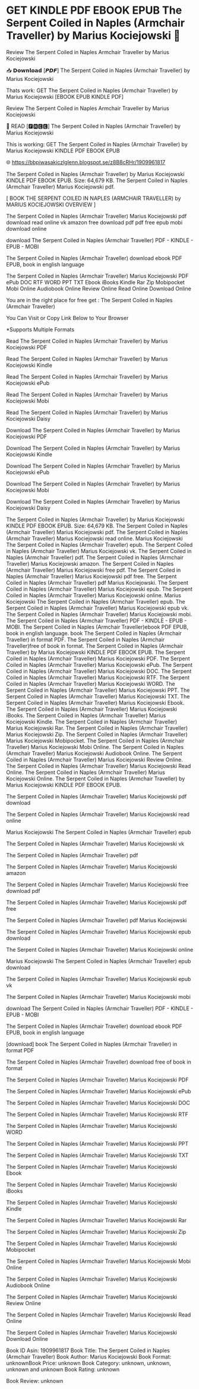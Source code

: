 # GET KINDLE PDF EBOOK EPUB The Serpent Coiled in Naples (Armchair Traveller) by  Marius Kociejowski 💝
Review The Serpent Coiled in Naples Armchair Traveller by Marius Kociejowski

📥 𝗗𝗼𝘄𝗻𝗹𝗼𝗮𝗱 [𝙋𝘿𝙁] The Serpent Coiled in Naples (Armchair Traveller) by Marius Kociejowski

Thats work: GET The Serpent Coiled in Naples (Armchair Traveller) by Marius Kociejowski [EBOOK EPUB KINDLE PDF]


Review The Serpent Coiled in Naples Armchair Traveller by Marius Kociejowski

💝 READ [🅵🆁🅴🅴] The Serpent Coiled in Naples (Armchair Traveller) by Marius Kociejowski

This is working: GET The Serpent Coiled in Naples (Armchair Traveller) by Marius Kociejowski KINDLE PDF EBOOK EPUB



🌐 https://bbpiwasakiczlglenn.blogspot.se/z8B8cRHr/1909961817



The Serpent Coiled in Naples (Armchair Traveller) by Marius Kociejowski KINDLE PDF EBOOK EPUB. Size: 64,679 KB. The Serpent Coiled in Naples (Armchair Traveller) Marius Kociejowski pdf.

[ BOOK THE SERPENT COILED IN NAPLES (ARMCHAIR TRAVELLER) by MARIUS KOCIEJOWSKI OVERVIEW ]

The Serpent Coiled in Naples (Armchair Traveller) Marius Kociejowski pdf download read online vk amazon free download pdf pdf free epub mobi download online

download The Serpent Coiled in Naples (Armchair Traveller) PDF - KINDLE - EPUB - MOBI

The Serpent Coiled in Naples (Armchair Traveller) download ebook PDF EPUB, book in english language

The Serpent Coiled in Naples (Armchair Traveller) Marius Kociejowski PDF ePub DOC RTF WORD PPT TXT Ebook iBooks Kindle Rar Zip Mobipocket Mobi Online Audiobook Online Review Online Read Online Download Online

You are in the right place for free get : The Serpent Coiled in Naples (Armchair Traveller)

You Can Visit or Copy Link Below to Your Browser

*Supports Multiple Formats

Read The Serpent Coiled in Naples (Armchair Traveller) by Marius Kociejowski PDF

Read The Serpent Coiled in Naples (Armchair Traveller) by Marius Kociejowski Kindle

Read The Serpent Coiled in Naples (Armchair Traveller) by Marius Kociejowski ePub

Read The Serpent Coiled in Naples (Armchair Traveller) by Marius Kociejowski Mobi

Read The Serpent Coiled in Naples (Armchair Traveller) by Marius Kociejowski Daisy

Download The Serpent Coiled in Naples (Armchair Traveller) by Marius Kociejowski PDF

Download The Serpent Coiled in Naples (Armchair Traveller) by Marius Kociejowski Kindle

Download The Serpent Coiled in Naples (Armchair Traveller) by Marius Kociejowski ePub

Download The Serpent Coiled in Naples (Armchair Traveller) by Marius Kociejowski Mobi

Download The Serpent Coiled in Naples (Armchair Traveller) by Marius Kociejowski Daisy

The Serpent Coiled in Naples (Armchair Traveller) by Marius Kociejowski KINDLE PDF EBOOK EPUB. Size: 64,679 KB. The Serpent Coiled in Naples (Armchair Traveller) Marius Kociejowski pdf. The Serpent Coiled in Naples (Armchair Traveller) Marius Kociejowski read online. Marius Kociejowski The Serpent Coiled in Naples (Armchair Traveller) epub. The Serpent Coiled in Naples (Armchair Traveller) Marius Kociejowski vk. The Serpent Coiled in Naples (Armchair Traveller) pdf. The Serpent Coiled in Naples (Armchair Traveller) Marius Kociejowski amazon. The Serpent Coiled in Naples (Armchair Traveller) Marius Kociejowski free pdf. The Serpent Coiled in Naples (Armchair Traveller) Marius Kociejowski pdf free. The Serpent Coiled in Naples (Armchair Traveller) pdf Marius Kociejowski. The Serpent Coiled in Naples (Armchair Traveller) Marius Kociejowski epub. The Serpent Coiled in Naples (Armchair Traveller) Marius Kociejowski online. Marius Kociejowski The Serpent Coiled in Naples (Armchair Traveller) epub. The Serpent Coiled in Naples (Armchair Traveller) Marius Kociejowski epub vk. The Serpent Coiled in Naples (Armchair Traveller) Marius Kociejowski mobi. The Serpent Coiled in Naples (Armchair Traveller) PDF - KINDLE - EPUB - MOBI. The Serpent Coiled in Naples (Armchair Traveller)ebook PDF EPUB, book in english language. book The Serpent Coiled in Naples (Armchair Traveller) in format PDF. The Serpent Coiled in Naples (Armchair Traveller)free of book in format. The Serpent Coiled in Naples (Armchair Traveller) by Marius Kociejowski KINDLE PDF EBOOK EPUB. The Serpent Coiled in Naples (Armchair Traveller) Marius Kociejowski PDF. The Serpent Coiled in Naples (Armchair Traveller) Marius Kociejowski ePub. The Serpent Coiled in Naples (Armchair Traveller) Marius Kociejowski DOC. The Serpent Coiled in Naples (Armchair Traveller) Marius Kociejowski RTF. The Serpent Coiled in Naples (Armchair Traveller) Marius Kociejowski WORD. The Serpent Coiled in Naples (Armchair Traveller) Marius Kociejowski PPT. The Serpent Coiled in Naples (Armchair Traveller) Marius Kociejowski TXT. The Serpent Coiled in Naples (Armchair Traveller) Marius Kociejowski Ebook. The Serpent Coiled in Naples (Armchair Traveller) Marius Kociejowski iBooks. The Serpent Coiled in Naples (Armchair Traveller) Marius Kociejowski Kindle. The Serpent Coiled in Naples (Armchair Traveller) Marius Kociejowski Rar. The Serpent Coiled in Naples (Armchair Traveller) Marius Kociejowski Zip. The Serpent Coiled in Naples (Armchair Traveller) Marius Kociejowski Mobipocket. The Serpent Coiled in Naples (Armchair Traveller) Marius Kociejowski Mobi Online. The Serpent Coiled in Naples (Armchair Traveller) Marius Kociejowski Audiobook Online. The Serpent Coiled in Naples (Armchair Traveller) Marius Kociejowski Review Online. The Serpent Coiled in Naples (Armchair Traveller) Marius Kociejowski Read Online. The Serpent Coiled in Naples (Armchair Traveller) Marius Kociejowski Online. The Serpent Coiled in Naples (Armchair Traveller) by Marius Kociejowski KINDLE PDF EBOOK EPUB.

The Serpent Coiled in Naples (Armchair Traveller) Marius Kociejowski pdf download

The Serpent Coiled in Naples (Armchair Traveller) Marius Kociejowski read online

Marius Kociejowski The Serpent Coiled in Naples (Armchair Traveller) epub

The Serpent Coiled in Naples (Armchair Traveller) Marius Kociejowski vk

The Serpent Coiled in Naples (Armchair Traveller) pdf

The Serpent Coiled in Naples (Armchair Traveller) Marius Kociejowski amazon

The Serpent Coiled in Naples (Armchair Traveller) Marius Kociejowski free download pdf

The Serpent Coiled in Naples (Armchair Traveller) Marius Kociejowski pdf free

The Serpent Coiled in Naples (Armchair Traveller) pdf Marius Kociejowski

The Serpent Coiled in Naples (Armchair Traveller) Marius Kociejowski epub download

The Serpent Coiled in Naples (Armchair Traveller) Marius Kociejowski online

Marius Kociejowski The Serpent Coiled in Naples (Armchair Traveller) epub download

The Serpent Coiled in Naples (Armchair Traveller) Marius Kociejowski epub vk

The Serpent Coiled in Naples (Armchair Traveller) Marius Kociejowski mobi

download The Serpent Coiled in Naples (Armchair Traveller) PDF - KINDLE - EPUB - MOBI

The Serpent Coiled in Naples (Armchair Traveller) download ebook PDF EPUB, book in english language

[download] book The Serpent Coiled in Naples (Armchair Traveller) in format PDF

The Serpent Coiled in Naples (Armchair Traveller) download free of book in format

The Serpent Coiled in Naples (Armchair Traveller) Marius Kociejowski PDF

The Serpent Coiled in Naples (Armchair Traveller) Marius Kociejowski ePub

The Serpent Coiled in Naples (Armchair Traveller) Marius Kociejowski DOC

The Serpent Coiled in Naples (Armchair Traveller) Marius Kociejowski RTF

The Serpent Coiled in Naples (Armchair Traveller) Marius Kociejowski WORD

The Serpent Coiled in Naples (Armchair Traveller) Marius Kociejowski PPT

The Serpent Coiled in Naples (Armchair Traveller) Marius Kociejowski TXT

The Serpent Coiled in Naples (Armchair Traveller) Marius Kociejowski Ebook

The Serpent Coiled in Naples (Armchair Traveller) Marius Kociejowski iBooks

The Serpent Coiled in Naples (Armchair Traveller) Marius Kociejowski Kindle

The Serpent Coiled in Naples (Armchair Traveller) Marius Kociejowski Rar

The Serpent Coiled in Naples (Armchair Traveller) Marius Kociejowski Zip

The Serpent Coiled in Naples (Armchair Traveller) Marius Kociejowski Mobipocket

The Serpent Coiled in Naples (Armchair Traveller) Marius Kociejowski Mobi Online

The Serpent Coiled in Naples (Armchair Traveller) Marius Kociejowski Audiobook Online

The Serpent Coiled in Naples (Armchair Traveller) Marius Kociejowski Review Online

The Serpent Coiled in Naples (Armchair Traveller) Marius Kociejowski Read Online

The Serpent Coiled in Naples (Armchair Traveller) Marius Kociejowski Download Online

Book ID Asin: 1909961817
Book Title: The Serpent Coiled in Naples (Armchair Traveller)
Book Author: Marius Kociejowski
Book Format: unknownBook Price: unknown
Book Category: unknown, unknown, unknown and unknown
Book Rating: unknown

Book Review: unknown
